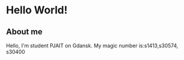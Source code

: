# Hello World!
## About me
Hello, I'm student PJAIT on Gdansk. My magic number is:s1413,s30574, s30400

